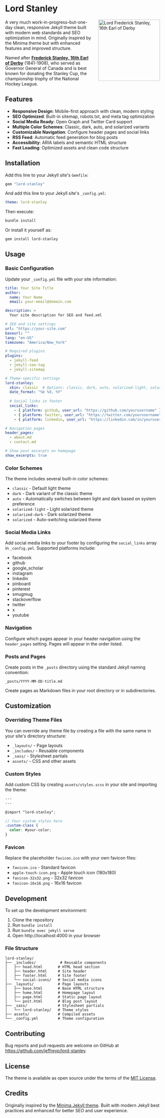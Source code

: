 # Lord Stanley

<img src="https://upload.wikimedia.org/wikipedia/commons/thumb/6/63/Lord_Stanley_of_Preston.jpg/250px-Lord_Stanley_of_Preston.jpg" alt="Lord Frederick Stanley, 16th Earl of Derby" width="200" align="right" style="margin-left: 20px; margin-bottom: 20px;">

A very much work-in-progress-but-one-day clean, responsive Jekyll theme built with modern web standards and SEO optimization in mind. Originally inspired by the Minima theme but with enhanced features and improved structure.

Named after **[Frederick Stanley, 16th Earl of Derby](https://en.wikipedia.org/wiki/Frederick_Stanley,_16th_Earl_of_Derby)** (1841-1908), who served as Governor General of Canada and is best known for donating the Stanley Cup, the championship trophy of the National Hockey League.

## Features

- **Responsive Design**: Mobile-first approach with clean, modern styling
- **SEO Optimized**: Built-in sitemap, robots.txt, and meta tag optimization
- **Social Media Ready**: Open Graph and Twitter Card support
- **Multiple Color Schemes**: Classic, dark, auto, and solarized variants
- **Customizable Navigation**: Configure header pages and social links
- **RSS Feed**: Automatic feed generation for blog posts
- **Accessibility**: ARIA labels and semantic HTML structure
- **Fast Loading**: Optimized assets and clean code structure

## Installation

Add this line to your Jekyll site's `Gemfile`:

```ruby
gem "lord-stanley"
```

And add this line to your Jekyll site's `_config.yml`:

```yaml
theme: lord-stanley
```

Then execute:

```bash
bundle install
```

Or install it yourself as:

```bash
gem install lord-stanley
```

## Usage

### Basic Configuration

Update your `_config.yml` file with your site information:

```yaml
title: Your Site Title
author:
  name: Your Name
  email: your-email@domain.com

description: >
  Your site description for SEO and feed.xml

# SEO and site settings
url: "https://your-site.com"
baseurl: ""
lang: "en-US"
timezone: "America/New_York"

# Required plugins
plugins:
  - jekyll-feed
  - jekyll-seo-tag
  - jekyll-sitemap

# Theme-specific settings
lord-stanley:
  skin: classic  # Options: classic, dark, auto, solarized-light, solarized-dark, solarized
  date_format: "%b %d, %Y"
  
  # Social links in footer
  social_links:
    - { platform: github, user_url: "https://github.com/yourusername" }
    - { platform: twitter, user_url: "https://twitter.com/yourusername" }
    - { platform: linkedin, user_url: "https://linkedin.com/in/yourusername" }

# Navigation pages
header_pages:
  - about.md
  - contact.md

# Show post excerpts on homepage
show_excerpts: true
```

### Color Schemes

The theme includes several built-in color schemes:

- `classic` - Default light theme
- `dark` - Dark variant of the classic theme
- `auto` - Automatically switches between light and dark based on system preference
- `solarized-light` - Light solarized theme
- `solarized-dark` - Dark solarized theme
- `solarized` - Auto-switching solarized theme

### Social Media Links

Add social media links to your footer by configuring the `social_links` array in `_config.yml`. Supported platforms include:

- facebook
- github
- google_scholar
- instagram
- linkedin
- pinboard
- pinterest
- smugmug
- stackoverflow
- twitter
- x
- youtube

### Navigation

Configure which pages appear in your header navigation using the `header_pages` setting. Pages will appear in the order listed.

### Posts and Pages

Create posts in the `_posts` directory using the standard Jekyll naming convention:

```
_posts/YYYY-MM-DD-title.md
```

Create pages as Markdown files in your root directory or in subdirectories.

## Customization

### Overriding Theme Files

You can override any theme file by creating a file with the same name in your site's directory structure:

- `_layouts/` - Page layouts
- `_includes/` - Reusable components
- `_sass/` - Stylesheet partials
- `assets/` - CSS and other assets

### Custom Styles

Add custom CSS by creating `assets/styles.scss` in your site and importing the theme:

```scss
---
---

@import "lord-stanley";

// Your custom styles here
.custom-class {
  color: #your-color;
}
```

### Favicon

Replace the placeholder `favicon.ico` with your own favicon files:

- `favicon.ico` - Standard favicon
- `apple-touch-icon.png` - Apple touch icon (180x180)
- `favicon-32x32.png` - 32x32 favicon
- `favicon-16x16.png` - 16x16 favicon

## Development

To set up the development environment:

1. Clone the repository
2. Run `bundle install`
3. Run `bundle exec jekyll serve`
4. Open http://localhost:4000 in your browser

### File Structure

```
lord-stanley/
├── _includes/           # Reusable components
│   ├── head.html       # HTML head section
│   ├── header.html     # Site header
│   ├── footer.html     # Site footer
│   └── social-icons/   # Social media icons
├── _layouts/           # Page layouts
│   ├── base.html       # Base HTML structure
│   ├── home.html       # Homepage layout
│   ├── page.html       # Static page layout
│   └── post.html       # Blog post layout
├── _sass/              # Stylesheet partials
│   └── lord-stanley/   # Theme styles
├── assets/             # Compiled assets
└── _config.yml         # Theme configuration
```

## Contributing

Bug reports and pull requests are welcome on GitHub at https://github.com/jeffreyp/lord-stanley.

## License

The theme is available as open source under the terms of the [MIT License](https://opensource.org/licenses/MIT).

## Credits

Originally inspired by the [Minima Jekyll theme](https://github.com/jekyll/minima). Built with modern Jekyll best practices and enhanced for better SEO and user experience.
